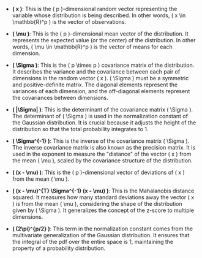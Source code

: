 - **\( x \)**: This is the \( p \)-dimensional random vector representing the variable whose distribution is being described. In other words, \( x \in \mathbb{R}^p \) is the vector of observations.

- **\( \mu \)**: This is the \( p \)-dimensional mean vector of the distribution. It represents the expected value (or the center) of the distribution. In other words, \( \mu \in \mathbb{R}^p \) is the vector of means for each dimension.

- **\( \Sigma \)**: This is the \( p \times p \) covariance matrix of the distribution. It describes the variance and the covariance between each pair of dimensions in the random vector \( x \). \( \Sigma \) must be a symmetric and positive-definite matrix. The diagonal elements represent the variances of each dimension, and the off-diagonal elements represent the covariances between dimensions.

- **\( |\Sigma| \)**: This is the determinant of the covariance matrix \( \Sigma \). The determinant of \( \Sigma \) is used in the normalization constant of the Gaussian distribution. It is crucial because it adjusts the height of the distribution so that the total probability integrates to 1.

- **\( \Sigma^{-1} \)**: This is the inverse of the covariance matrix \( \Sigma \). The inverse covariance matrix is also known as the precision matrix. It is used in the exponent to measure the "distance" of the vector \( x \) from the mean \( \mu \), scaled by the covariance structure of the distribution.

- **\( (x - \mu) \)**: This is the \( p \)-dimensional vector of deviations of \( x \) from the mean \( \mu \).

- **\( (x - \mu)^{T} \Sigma^{-1} (x - \mu) \)**: This is the Mahalanobis distance squared. It measures how many standard deviations away the vector \( x \) is from the mean \( \mu \), considering the shape of the distribution given by \( \Sigma \). It generalizes the concept of the z-score to multiple dimensions.

- **\( (2\pi)^{p/2} \)**: This term in the normalization constant comes from the multivariate generalization of the Gaussian distribution. It ensures that the integral of the pdf over the entire space is 1, maintaining the property of a probability distribution.
